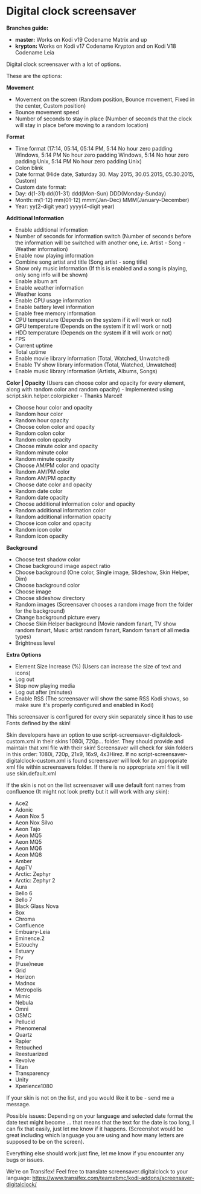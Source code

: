 Digital clock screensaver
=================
**Branches guide:**
 - **master:** Works on Kodi v19 Codename Matrix and up
 - **krypton:** Works on Kodi v17 Codename Krypton and on Kodi V18 Codename Leia

Digital clock screensaver with a lot of options.

These are the options:

__Movement__
- Movement on the screen (Random position, Bounce movement, Fixed in the center, Custom position)
- Bounce movement speed
- Number of seconds to stay in place (Number of seconds that the clock will stay in place before moving to a random location)

__Format__
- Time format (17:14, 05:14, 05:14 PM, 5:14 No hour zero padding Windows, 5:14 PM No hour zero padding Windows, 5:14 No hour zero padding Unix, 5:14 PM No hour zero padding Unix)
- Colon blink
- Date format (Hide date, Saturday 30. May 2015, 30.05.2015, 05.30.2015, Custom)
- Custom date format:
- Day: d(1-31) dd(01-31) ddd(Mon-Sun) DDD(Monday-Sunday)
- Month: m(1-12) mm(01-12) mmm(Jan-Dec) MMM(January-December)
- Year: yy(2-digit year) yyyy(4-digit year)

__Additional Information__
- Enable additional information
- Number of seconds for information switch (Number of seconds before the information will be switched with another one, i.e. Artist - Song - Weather information)
- Enable now playing information
- Combine song artist and title  (Song artist - song title)
- Show only music information (If this is enabled and a song is playing, only song info will be shown)
- Enable album art
- Enable weather information
- Weather icons
- Enable CPU usage information
- Enable battery level information
- Enable free memory information
- CPU temperature (Depends on the system if it will work or not)
- GPU temperature (Depends on the system if it will work or not)
- HDD temperature (Depends on the system if it will work or not)
- FPS
- Current uptime
- Total uptime
- Enable movie library information (Total, Watched, Unwatched)
- Enable TV show library information (Total, Watched, Unwatched)
- Enable music library information (Artists, Albums, Songs)

__Color | Opacity__ (Users can choose color and opacity for every element, along with random color and random opacity) - Implemented using script.skin.helper.colorpicker - Thanks Marcel!
- Choose hour color and opacity
- Random hour color
- Random hour opacity
- Choose colon color and opacity
- Random colon color
- Random colon opacity
- Choose minute color and opacity
- Random minute color
- Random minute opacity
- Choose AM/PM color and opacity
- Random AM/PM color
- Random AM/PM opacity
- Choose date color and opacity
- Random date color
- Random date opacity
- Choose additional information color and opacity
- Random additional information color
- Random additional information opacity
- Choose icon color and opacity
- Random icon color
- Random icon opacity

__Background__
- Choose text shadow color
- Chose background image aspect ratio
- Choose background (One color, Single image, Slideshow, Skin Helper, Dim)
- Choose background color
- Choose image
- Choose slideshow directory
- Random images (Screensaver chooses a random image from the folder for the background)
- Change background picture every
- Choose Skin Helper background (Movie random fanart, TV show random fanart, Music artist random fanart, Random fanart of all media types)
- Brightness level

__Extra Options__
- Element Size Increase (%) (Users can increase the size of text and icons)
- Log out
- Stop now playing media
- Log out after (minutes)
- Enable RSS (The screensaver will show the same RSS Kodi shows, so make sure it's properly configured and enabled in Kodi)

This screensaver is configured for every skin separately since it has to use Fonts defined by the skin!

Skin developers have an option to use script-screensaver-digitalclock-custom.xml in their skins 1080i, 720p... folder.
They should provide and maintain that xml file with their skin!
Screensaver will check for skin folders in this order: 1080i, 720p, 21x9, 16x9, 4x3Hirez.
If no script-screensaver-digitalclock-custom.xml is found screensaver will look for an appropriate xml file within screensavers folder.
If there is no appropriate xml file it will use skin.default.xml

If the skin is not on the list screensaver will use default font names from confluence (It might not look pretty but it will work with any skin):

- Ace2
- Adonic
- Aeon Nox 5
- Aeon Nox Silvo
- Aeon Tajo
- Aeon MQ5
- Aeon MQ5
- Aeon MQ6
- Aeon MQ8
- Amber
- AppTV
- Arctic: Zephyr
- Arctic: Zephyr 2
- Aura
- Bello 6
- Bello 7
- Black Glass Nova
- Box
- Chroma
- Confluence
- Embuary-Leia
- Eminence.2
- Estouchy
- Estuary
- Ftv
- (Fuse)neue
- Grid
- Horizon
- Madnox
- Metropolis
- Mimic
- Nebula
- Omni
- OSMC
- Pellucid
- Phenomenal
- Quartz
- Rapier
- Retouched
- Reestuarized
- Revolve
- Titan
- Transparency
- Unity
- Xperience1080

If your skin is not on the list, and you would like it to be - send me a message.

Possible issues:
Depending on your language and selected date format the date text might become ... that means that the text for the date is too long, I can fix that easily, just let me know if it happens. (Screenshot would be great including which language you are using and how many letters are supposed to be on the screen).

Everything else should work just fine, let me know if you encounter any bugs or issues.

We're on Transifex!
Feel free to translate screensaver.digitalclock to your language: https://www.transifex.com/teamxbmc/kodi-addons/screensaver-digitalclock/
